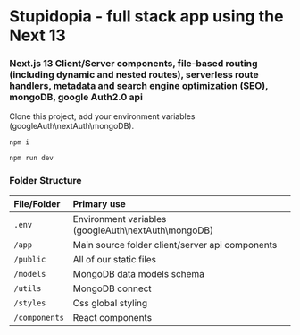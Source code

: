 # Stupidopia - full stack app using the Next 13

### Next.js 13 Client/Server components, file-based routing (including dynamic and nested routes), serverless route handlers, metadata and search engine optimization (SEO), mongoDB, google Auth2.0 api

Clone this project, add your environment variables (googleAuth\nextAuth\mongoDB).

`npm i`

`npm run dev`

### Folder Structure
 
| File/Folder  	   									| Primary use    																								|
| :-------------------------------- | :------------------------------------------------------------ |
| `.env`				          					| Environment variables (googleAuth\nextAuth\mongoDB)       		|
| `/app`				          					| Main source folder client/server api components  			    		|
| `/public`          			 					| All of our static files																				|
| `/models`			           					| MongoDB data models schema																		|
| `/utils`			           					| MongoDB connect																								|
| `/styles`			           					| Css global styling 																						|
| `/components`       						 	| React components    																					|


